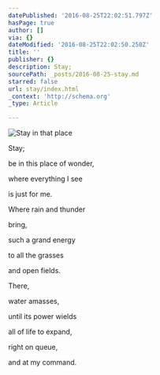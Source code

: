 ```yaml
---
datePublished: '2016-08-25T22:02:51.797Z'
hasPage: true
author: []
via: {}
dateModified: '2016-08-25T22:02:50.250Z'
title: ''
publisher: {}
description: Stay;
sourcePath: _posts/2016-08-25-stay.md
starred: false
url: stay/index.html
_context: 'http://schema.org'
_type: Article

---
```

![Stay in that place](https://the-grid-user-content.s3-us-west-2.amazonaws.com/f9f9346e-f728-4d41-afd2-7bf5bca1f2f1.jpg)

Stay;

be in this place of wonder,

where everything I see

is just for me.

Where rain and thunder

bring,

such a grand energy

to all the grasses

and open fields.

There,

water amasses,

until its power wields

all of life to expand,

right on queue,

and at my command.